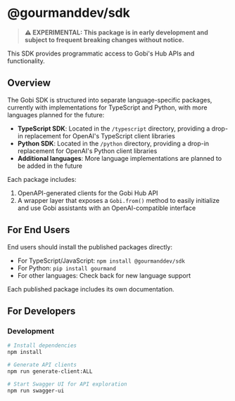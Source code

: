 # @gourmanddev/sdk

> **⚠️ EXPERIMENTAL: This package is in early development and subject to frequent breaking changes without notice.**

This SDK provides programmatic access to Gobi's Hub APIs and functionality.

## Overview

The Gobi SDK is structured into separate language-specific packages, currently with implementations for TypeScript and Python, with more languages planned for the future:

- **TypeScript SDK**: Located in the `/typescript` directory, providing a drop-in replacement for OpenAI's TypeScript client libraries
- **Python SDK**: Located in the `/python` directory, providing a drop-in replacement for OpenAI's Python client libraries
- **Additional languages**: More language implementations are planned to be added in the future

Each package includes:

1. OpenAPI-generated clients for the Gobi Hub API
2. A wrapper layer that exposes a `Gobi.from()` method to easily initialize and use Gobi assistants with an OpenAI-compatible interface

## For End Users

End users should install the published packages directly:

- For TypeScript/JavaScript: `npm install @gourmanddev/sdk`
- For Python: `pip install gourmand`
- For other languages: Check back for new language support

Each published package includes its own documentation.

## For Developers

### Development

```bash
# Install dependencies
npm install

# Generate API clients
npm run generate-client:ALL

# Start Swagger UI for API exploration
npm run swagger-ui
```
